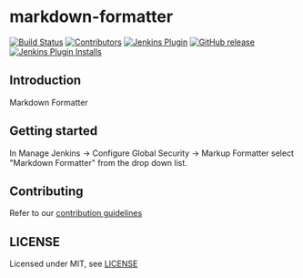 # markdown-formatter

[![Build Status](https://ci.jenkins.io/job/Plugins/job/markdown-formatter-plugin/job/master/badge/icon)](https://ci.jenkins.io/job/Plugins/job/markdown-formatter-plugin/job/master/)
[![Contributors](https://img.shields.io/github/contributors/jenkinsci/markdown-formatter-plugin.svg)](https://github.com/jenkinsci/markdown-formatter-plugin/graphs/contributors)
[![Jenkins Plugin](https://img.shields.io/jenkins/plugin/v/markdown-formatter.svg)](https://plugins.jenkins.io/markdown-formatter)
[![GitHub release](https://img.shields.io/github/release/jenkinsci/markdown-formatter-plugin.svg?label=changelog)](https://github.com/jenkinsci/markdown-formatter-plugin/releases/latest)
[![Jenkins Plugin Installs](https://img.shields.io/jenkins/plugin/i/markdown-formatter.svg?color=blue)](https://plugins.jenkins.io/markdown-formatter)

## Introduction

Markdown Formatter

## Getting started

In Manage Jenkins -> Configure Global Security -> Markup Formatter
select "Markdown Formatter" from the drop down list.

## Contributing

Refer to our [contribution guidelines](https://github.com/jenkinsci/.github/blob/master/CONTRIBUTING.md)

## LICENSE

Licensed under MIT, see [LICENSE](LICENSE.md)

